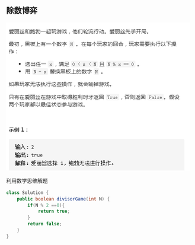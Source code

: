 ## 除数博弈

![](/images/1025.png)

利用数学思维解题

```java
class Solution {
    public boolean divisorGame(int N) {
        if(N % 2 ==0){
            return true;
        }
        return false;
    }
}
```